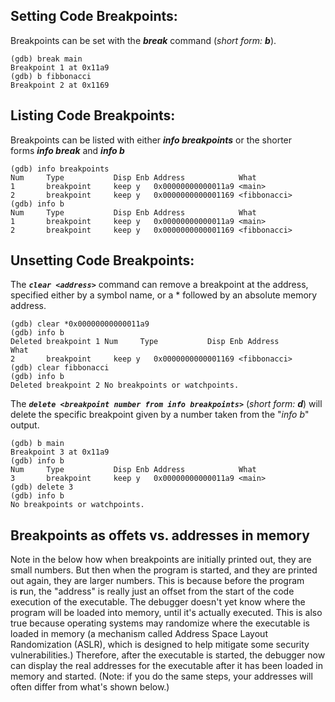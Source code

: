 ## Setting Code Breakpoints:

Breakpoints can be set with the **_break_** command (_short form: **b**_).

```
(gdb) break main
Breakpoint 1 at 0x11a9
(gdb) b fibbonacci
Breakpoint 2 at 0x1169
```
## Listing Code Breakpoints:

Breakpoints can be listed with either **_info breakpoints_** or the shorter forms **_info break_** and **_info b_**

```
(gdb) info breakpoints
Num     Type           Disp Enb Address            What
1       breakpoint     keep y   0x00000000000011a9 <main>
2       breakpoint     keep y   0x0000000000001169 <fibbonacci>
(gdb) info b
Num     Type           Disp Enb Address            What
1       breakpoint     keep y   0x00000000000011a9 <main>
2       breakpoint     keep y   0x0000000000001169 <fibbonacci>
```
## Unsetting Code Breakpoints:

The **_`clear <address>`_** command can remove a breakpoint at the address, specified either by a symbol name, or a * followed by an absolute memory address.

```
(gdb) clear *0x00000000000011a9
(gdb) info b
Deleted breakpoint 1 Num     Type           Disp Enb Address            What
2       breakpoint     keep y   0x0000000000001169 <fibbonacci>
(gdb) clear fibbonacci
(gdb) info b
Deleted breakpoint 2 No breakpoints or watchpoints.
```
The **_`delete <breakpoint number from info breakpoints>`_** (_short form: **d**_) will delete the specific breakpoint given by a number taken from the "_info b_" output.

```
(gdb) b main
Breakpoint 3 at 0x11a9
(gdb) info b
Num     Type           Disp Enb Address            What
3       breakpoint     keep y   0x00000000000011a9 <main>
(gdb) delete 3
(gdb) info b
No breakpoints or watchpoints.
```
## Breakpoints as offets vs. addresses in memory

Note in the below how when breakpoints are initially printed out, they are small numbers. But then when the program is started, and they are printed out again, they are larger numbers. This is because before the program is **r**un, the "address" is really just an offset from the start of the code execution of the executable. The debugger doesn't yet know where the program will be loaded into memory, until it's actually executed. This is also true because operating systems may randomize where the executable is loaded in memory (a mechanism called Address Space Layout Randomization (ASLR), which is designed to help mitigate some security vulnerabilities.) Therefore, after the executable is started, the debugger now can display the real addresses for the executable after it has been loaded in memory and started. (Note: if you do the same steps, your addresses will often differ from what's shown below.)